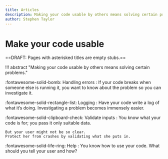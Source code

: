 ```yaml
---
title: Articles
description: Making your code usable by others means solving certain problems.
author: Stephen Taylor
---
```

# Make your code usable

==DRAFT: Pages with asterisked titles are empty stubs.==

!!! abstract "Making your code usable by others means solving certain problems."


:fontawesome-solid-bomb: Handling errors
: If your code breaks when someone else is running it, you want to know about the problem so you can investigate it.


:fontawesome-solid-rectangle-list: Logging
: Have your code write a log of what it’s doing. Investigating a problem becomes immensely easier.


:fontawesome-solid-clipboard-check: Validate inputs
: You know what your code is for; you pass it only suitable data.

	But your user might not be so clear. 
	Protect her from crashes by validating what she puts in. 


:fontawesome-solid-life-ring: Help
: You know how to use your code. What should you tell your user and how?

